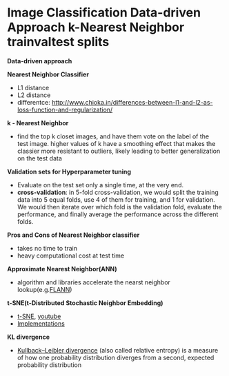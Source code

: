 # Image Classification Data-driven Approach k-Nearest Neighbor trainvaltest splits
**Data-driven approach**

**Nearest Neighbor Classifier**
* L1 distance
* L2 distance
* differentce: http://www.chioka.in/differences-between-l1-and-l2-as-loss-function-and-regularization/

**k - Nearest Neighbor**
* find the top k closet images, and have them vote on the label of the test image. higher values of k have a smoothing effect that makes the classier more resistant to outliers, likely leading to better
generalization on the test data

**Validation sets for Hyperparameter tuning**
* Evaluate on the test set only a single time, at the very end.
* **cross-validation**: in 5-fold cross-validation, we would split the training data into 5 equal folds, 
use 4 of them for training, and 1 for validation. We would then iterate over which fold is the validation fold,
evaluate the performance, and finally average the performance across the different folds.

**Pros and Cons of Nearest Neighbor classifier**
* takes no time to train
* heavy computational cost at test time

**Approximate Nearest Neighbor(ANN)**
* algorithm and libraries accelerate the nearst neighbor lookup(e.g.[FLANN](http://www.cs.ubc.ca/research/flann/))

**t-SNE(t-Distributed Stochastic Neighbor Embedding)**
* [t-SNE](https://www.youtube.com/watch?v=RJVL80Gg3lA&list=UUtXKDgv1AVoG88PLl8nGXmw), [youtube](https://www.youtube.com/watch?v=RJVL80Gg3lA&list=UUtXKDgv1AVoG88PLl8nGXmw)
* [Implementations](https://lvdmaaten.github.io/tsne/)

**KL divergence**
* [Kullback–Leibler divergence](https://www.jianshu.com/p/43318a3dc715) (also called relative entropy) is a measure of how 
one probability distribution diverges from a second, expected probability distribution
